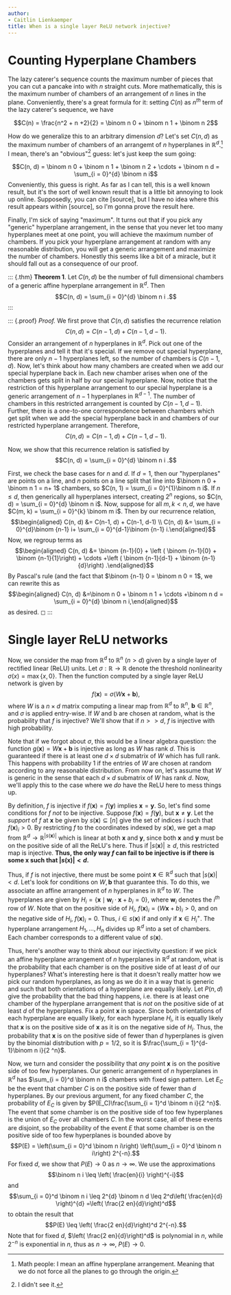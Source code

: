 ```yaml
---
author:
- Caitlin Lienkaemper
title: When is a single layer ReLU network injective?
---
```


# Counting Hyperplane Chambers

The lazy caterer's sequence counts the maximum number of pieces that you
can cut a pancake into with $n$ straight cuts. More mathematically, this
is the maximum number of chambers of an arrangement of $n$ lines in the
plane. Conveniently, there's a great formula for it: setting $C(n)$ as
$n^{th}$ term of the lazy caterer's sequence, we have

$$C(n) = \frac{n^2 + n +2}{2} = \binom n 0 + \binom n 1 + \binom n 2$$

How do we generalize this to an arbitrary dimension $d$? Let's set
$C(n, d)$ as the maximum number of chambers of an arrangemt of $n$
hyperplanes in $\mathbb R^d$.[^1] I mean, there's an "obvious\"[^2]
guess: let's just keep the sum going:

$$C(n, d)  = \binom n 0 + \binom n 1 + \binom n 2 + \cdots + \binom n d  = \sum_{i = 0}^{d} \binom n i$$
Conveniently, this guess is right. As far as I can tell, this is a well
known result, but it's the sort of well known result that is a little
bit annoying to look up online. Supposedly, you can cite \[source\], but
I have no idea where this result appears within \[source\], so I'm gonna
prove the result here.

Finally, I'm sick of saying "maximum\". It turns out that if you pick
any \"generic\" hyperplane arrangement, in the sense that you never let
too many hyperplanes meet at one point, you will achieve the maximum
number of chambers. If you pick your hyperplane arrangement at random
with any reasonable distribution, you will get a generic arrangement and
maximize the number of chambers. Honestly this seems like a bit of a
miracle, but it should fall out as a consequence of our proof.

::: {.thm}
**Theorem 1**. Let $C(n, d)$ be the number of full dimensional chambers
of a generic affine hyperplane arrangement in $\mathbb R^d$. Then
$$C(n, d) = \sum_{i = 0}^{d} \binom n i .$$
:::

::: {.proof}
*Proof.* We first prove that $C(n, d)$ satisfies the recurrence relation
$$C(n, d) = C(n-1, d) + C(n-1, d-1).$$ Consider an arrangement of $n$
hyperplanes in $\mathbb R^d$. Pick out one of the hyperplanes and tell
it that it's special. If we remove out special hyperplane, there are
only $n-1$ hyperplanes left, so the number of chambers is $C(n-1, d)$.
Now, let's think about how many chambers are created when we add our
special hyperplane back in. Each new chamber arises when one of the
chambers gets split in half by our special hyperplane. Now, notice that
the restriction of this hyperplane arrangement to our special hyperplane
is a generic arrangement of $n-1$ hyperplanes in $\mathbb R^{d-1}$. The
number of chambers in this restricted arrangement is counted by
$C(n-1, d-1)$. Further, there is a one-to-one correspondence between
chambers which get split when we add the special hyperplane back in and
chambers of our restricted hyperplane arrangement. Therefore,
$$C(n, d) = C(n-1, d) + C(n-1, d-1).$$

Now, we show that this recurrence relation is satisfied by
$$C(n, d) = \sum_{i = 0}^{d} \binom n i .$$

First, we check the base cases for $n$ and $d$. If $d = 1$, then our
"hyperplanes\" are points on a line, and $n$ points on a line split that
line into $\binom n 0 + \binom n 1 = n+ 1$ chambers, so
$C(n, 1) = \sum_{i = 0}^{1}\binom n i$. If $n \leq d$, then generically
all hyperplanes intersect, creating $2^n$ regions, so
$C(n, d) = \sum_{i = 0}^{d} \binom n i$. Now, suppose for all
$m, k  < n, d$, we have $C(m, k) = \sum_{i = 0}^{k}  \binom m i$. Then
by our recurrence relation, $$\begin{aligned}
C(n, d) &=  C(n-1, d) + C(n-1, d-1) \\
C(n, d) &= \sum_{i = 0}^{d}\binom {n-1} i+  \sum_{i = 0}^{d-1}\binom {n-1} i.\end{aligned}$$
Now, we regroup terms as $$\begin{aligned}
C(n, d) &= \binom {n-1}{0} + \left ( \binom {n-1}{0} + \binom {n-1}{1}\right) + \cdots +\left ( \binom {n-1}{d-1} + \binom {n-1}{d}\right) .\end{aligned}$$
By Pascal's rule (and the fact that $\binom {n-1} 0 = \binom n 0 = 1$,
we can rewrite this as $$\begin{aligned}
C(n, d) &=\binom n 0 + \binom n 1 + \cdots  +\binom n d = \sum_{i = 0}^{d} \binom n i,\end{aligned}$$
as desired. ◻
:::

#  Single layer ReLU networks

Now, we consider the map from $\mathbb R^d$ to $\mathbb R^n$ ($n > d$)
given by a single layer of rectified linear (ReLU) units. Let
$\sigma : \mathbb R\to \mathbb R$ denote the threshold nonlinearity
$\sigma(x) = \max\{x, 0\}$. Then the function computed by a single layer
ReLU network is given by
$$f(\mathbf x) = \sigma(W \mathbf x + \mathbf b),$$ where $W$ is a
$n \times d$ matrix computing a linear map from $\mathbb R^d$ to
$\mathbb R^n$, $\mathbf b \in \mathbb R^n$, and $\sigma$ is applied
entry-wise. If $W$ and $\mathrm b$ are chosen at random, what is the
probability that $f$ is injective? We'll show that if $n >> d$, $f$ is
injective with high probability.

Note that if we forgot about $\sigma$, this would be a linear algebra
question: the function $g(\mathbf x) = W \mathbf x  + \mathbf b$ is
injective as long as $W$ has rank $d$. This is guaranteed if there is at
least one $d\times d$ submatrix of $W$ which has full rank. This happens
with probability 1 if the entries of $W$ are chosen at random according
to any reasonable distribution. From now on, let's assume that $W$ is
generic in the sense that each $d \times d$ submatrix of $W$ has rank
$d$. Now, we'll apply this to the case where we *do* have the ReLU here
to mess things up.

By definition, $f$ is injective if $f(\mathbf x) = f(\mathbf y)$ implies
$\mathbf x = \mathbf y$. So, let's find some conditions for $f$ *not* to
be injective. Suppose $f(\mathbf x ) = f(\mathbf y)$, but
$\mathbf x \neq \mathbf y$. Let the *support* of $f$ at $\mathbf x$ be
given by $s(\mathbf x ) \subseteq [n]$ give the set of indices $i$ such
that $f( \mathbf x)_i > 0$. By restricting $f$ to the coordinates
indexed by $s(\mathbf x)$, we get a map from
$\mathbb R^d \to \mathbb R^{|s(\mathbf x)|}$ which is linear at both
$\mathbf x$ and $\mathbf y$, since both $\mathbf x$ and $\mathbf y$ must
be on the positive side of all the ReLU's here. Thus if
$|s(\mathbf x)| \geq d$, this restricted map is injective. **Thus, the
only way $f$ can fail to be injective is if there is some $\mathbf x$
such that $|s(\mathbf x)| < d$.**

Thus, if $f$ is not injective, there must be some point
$\mathbf x \in \mathbb R^d$ such that $|s(\mathbf x)| < d$. Let's look
for conditions on $W, \mathbf b$ that guarantee this. To do this, we
associate an affine arrangement of $n$ hyperplanes in $\mathbb R^d$ to
$W$. The hyperplanes are given by
$H_i = \{ \mathbf x \mid \mathbf w_{i} \cdot \mathbf x + b_i = 0\}$,
where $\mathbf w_{i}$ denotes the $i^{th}$ row of $W$. Note that on the
positive side of $H_i$, $f(\mathbf x)_i =(W \mathbf x + b)_i > 0$, and
on the negative side of $H_i$, $f(\mathbf x)_i = 0$. Thus,
$i\in s(\mathbf x)$ if and only if $\mathbf x \in H_i ^+$. The
hyperplane arrangement $H_1,  \ldots, H_n$ divides up $\mathbb R^d$ into
a set of chambers. Each chamber corresponds to a different value of
$s(\mathbf x)$.

Thus, here's another way to think about our injectivity question: if we
pick an affine hyperplane arrangement of $n$ hyperplanes in
$\mathbb R^d$ at random, what is the probability that each chamber is on
the positive side of at least $d$ of our hyperplanes? What's interesting
here is that it doesn't really matter how we pick our random
hyperplanes, as long as we do it in a way that is generic and such that
both orientations of a hyperplane are equally likely. Let $P(n, d)$ give
the probability that the bad thing happens, i.e. there is at least one
chamber of the hyperplane arrangement that is *not* on the positive side
of at least $d$ of the hyperplanes. Fix a point $\mathbf x$ in space.
Since both orientations of each hyperplane are equally likely, for each
hyperplane $H_i$, it is equally likely that $\mathbf x$ is on the
positive side of $\mathbf x$ as it is on the negative side of $H_i$.
Thus, the probability that $\mathbf x$ is on the positive side of fewer
than $d$ hyperplanes is given by the binomial distribution with
$p = 1/2$, so it is $\frac{\sum_{i = 1}^{d-1}\binom n i}{2 ^n}$.

Now, we turn and consider the possibility that *any* point $\mathbf x$
is on the positive side of too few hyperplanes. Our generic arrangement
of $n$ hyperplanes in $\mathbb R^d$ has $\sum_{i = 0}^d \binom n i$
chambers with fixed sign pattern. Let $E_C$ be the event that chamber
$C$ is on the positive side of fewer than $d$ hyperplanes. By our
previous argument, for any fixed chamber $C$, the probability of $E_C$
is given by $P(E_C)\frac{\sum_{i = 1}^d \binom n i}{2 ^n}$. The event
that some chamber is on the positive side of too few hyperplanes is the
union of $E_C$ over all chambers $C$. In the worst case, all of these
events are disjoint, so the probability of the event $E$ that some
chamber is on the positive side of too few hyperplanes is bounded above
by
$$P(E) = \left(\sum_{i = 0}^d \binom n i\right) \left(\sum_{i = 0}^d \binom n i\right) 2^{-n}.$$
For fixed $d$, we show that $P(E) \to 0$ as $n \to \infty$. We use the
approximations $$\binom n i \leq \left( \frac{en}{i} \right)^{-i}$$and
$$\sum_{i = 0}^d \binom n i \leq 2^{d} \binom n d  \leq  2^d\left( \frac{en}{d} \right)^{d} =\left( \frac{2 en}{d}\right)^d$$
to obtain the result that
$$P(E) \leq \left( \frac{2 en}{d}\right)^d 2^{-n}.$$ Note that for fixed
$d$, $\left( \frac{2 en}{d}\right)^d$ is polynomial in $n$, while
$2^{-n}$ is exponential in $n$, thus as $n\to \infty$, $P(E) \to 0$.

[^1]: Math people: I mean an affine hyperplane arrangement. Meaning that
    we do not force all the planes to go through the origin.

[^2]: I didn't see it.
